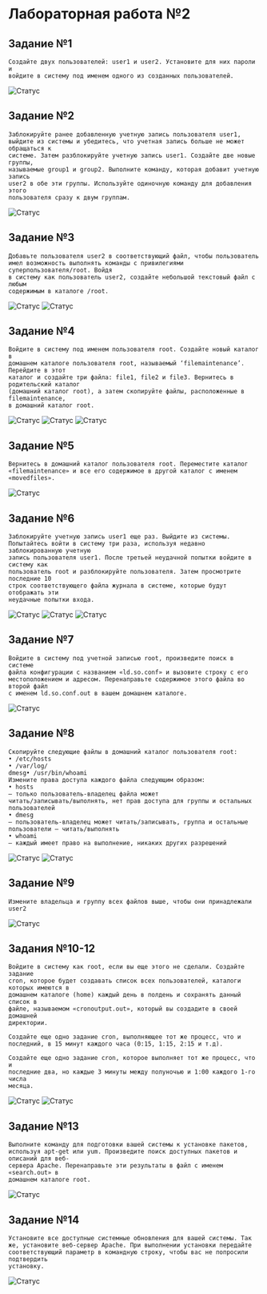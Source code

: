 # Лабораторная работа №2
## Задание №1
  
  ```
Создайте двух пользователей: user1 и user2. Установите для них пароли и
войдите в систему под именем одного из созданных пользователей.
  
  ```


![Статус](https://github.com/dif-dif/os_admin_3/blob/third_semester/lab2_commands/img/1.png)

## Задание №2
  
  ```
Заблокируйте ранее добавленную учетную запись пользователя user1,
выйдите из системы и убедитесь, что учетная запись больше не может обращаться к
системе. Затем разблокируйте учетную запись user1. Создайте две новые группы,
называемые group1 и group2. Выполните команду, которая добавит учетную запись
user2 в обе эти группы. Используйте одиночную команду для добавления этого
пользователя сразу к двум группам.
  
  ```
  

![Статус](https://github.com/dif-dif/os_admin_3/blob/third_semester/lab2_commands/img/2.png)

## Задание №3
  
  ```
Добавьте пользователя user2 в соответствующий файл, чтобы пользователь
имел возможность выполнять команды с привилегиями суперпользователя/root. Войдя
в систему как пользователь user2, создайте небольшой текстовый файл с любым
содержимым в каталоге /root.
  
  ```

![Статус](https://github.com/dif-dif/os_admin_3/blob/third_semester/lab2_commands/img/3.png)
![Статус](https://github.com/dif-dif/os_admin_3/blob/third_semester/lab2_commands/img/3_1.png)

## Задание №4
  
  ```
Войдите в систему под именем пользователя root. Создайте новый каталог в
домашнем каталоге пользователя root, называемый ‘filemaintenance’. Перейдите в этот
каталог и создайте три файла: file1, file2 и file3. Вернитесь в родительский каталог
(домашний каталог root), а затем скопируйте файлы, расположенные в filemaintenance,
в домашний каталог root.
  
  ```

![Статус](https://github.com/dif-dif/os_admin_3/blob/third_semester/lab2_commands/img/4.png)
![Статус](https://github.com/dif-dif/os_admin_3/blob/third_semester/lab2_commands/img/4_1.png)
![Статус](https://github.com/dif-dif/os_admin_3/blob/third_semester/lab2_commands/img/4_2.png)


## Задание №5
  
  ```
Вернитесь в домашний каталог пользователя root. Переместите каталог
«filemaintenance» и все его содержимое в другой каталог с именем «movedfiles».
  
  ```

![Статус](https://github.com/dif-dif/os_admin_3/blob/third_semester/lab2_commands/img/5.png)

## Задание №6
  
  ```
Заблокируйте учетную запись user1 еще раз. Выйдите из системы.
Попытайтесь войти в систему три раза, используя недавно заблокированную учетную
запись пользователя user1. После третьей неудачной попытки войдите в систему как
пользователь root и разблокируйте пользователя. Затем просмотрите последние 10
строк соответствующего файла журнала в системе, которые будут отображать эти
неудачные попытки входа.
  
  ```

![Статус](https://github.com/dif-dif/os_admin_3/blob/third_semester/lab2_commands/img/6.png)
![Статус](https://github.com/dif-dif/os_admin_3/blob/third_semester/lab2_commands/img/6_1.png)
![Статус](https://github.com/dif-dif/os_admin_3/blob/third_semester/lab2_commands/img/6_2.png)


## Задание №7
  
  ```
Войдите в систему под учетной записью root, произведите поиск в системе
файла конфигурации с названием «ld.so.conf» и вызовите строку с его
местоположением и адресом. Перенаправьте содержимое этого файла во второй файл
с именем ld.so.conf.out в вашем домашнем каталоге.
  
  ```

![Статус](https://github.com/dif-dif/os_admin_3/blob/third_semester/lab2_commands/img/7.png)

## Задание №8
  
  ```
Скопируйте следующие файлы в домашний каталог пользователя root:
• /etc/hosts
• /var/log/
dmesg• /usr/bin/whoami
Измените права доступа каждого файла следующим образом:
• hosts
— только пользователь-владелец файла может
читать/записывать/выполнять, нет прав доступа для группы и остальных
пользователей
• dmesg
– пользователь-владелец может читать/записывать, группа и остальные
пользователи — читать/выполнять
• whoami
— каждый имеет право на выполнение, никаких других разрешений
  
  ```

![Статус](https://github.com/dif-dif/os_admin_3/blob/third_semester/lab2_commands/img/8.png)
![Статус](https://github.com/dif-dif/os_admin_3/blob/third_semester/lab2_commands/img/8_1.png)


## Задание №9
  
  ```
Измените владельца и группу всех файлов выше, чтобы они принадлежали user2
  
  ```

![Статус](https://github.com/dif-dif/os_admin_3/blob/third_semester/lab2_commands/img/9.png)

## Задания №10-12
  
  ```
Войдите в систему как root, если вы еще этого не сделали. Создайте задание
cron, которое будет создавать список всех пользователей, каталоги которых имеются в
домашнем каталоге (home) каждый день в полдень и сохранять данный список в
файле, называемом «cronoutput.out», который вы создадите в своей домашней
директории.

Создайте еще одно задание cron, выполняющее тот же процесс, что и
последний, в 15 минут каждого часа (0:15, 1:15, 2:15 и т.д).

Создайте еще одно задание cron, которое выполняет тот же процесс, что и
последние два, но каждые 3 минуты между полуночью и 1:00 каждого 1-го числа
месяца.
  
  ```

![Статус](https://github.com/dif-dif/os_admin_3/blob/third_semester/lab2_commands/img/10.png)
![Статус](https://github.com/dif-dif/os_admin_3/blob/third_semester/lab2_commands/img/10_1.png)

## Задание №13
  
  ```
Выполните команду для подготовки вашей системы к установке пакетов,
используя apt-get или yum. Произведите поиск доступных пакетов и описаний для веб-
сервера Apache. Перенаправьте эти результаты в файл с именем «search.out» в
домашнем каталоге root.
  
  ```

![Статус](https://github.com/dif-dif/os_admin_3/blob/third_semester/lab2_commands/img/13.png)

## Задание №14
  
  ```
Установите все доступные системные обновления для вашей системы. Так
же, установите веб-сервер Apache. При выполнении установки передайте
соответствующий параметр в командную строку, чтобы вас не попросили подтвердить
установку.
  
  ```

![Статус](https://github.com/dif-dif/os_admin_3/blob/third_semester/lab2_commands/img/14.png)